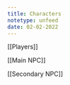 ```yaml
---
title: Characters
notetype: unfeed
date: 02-02-2022
---
```


[[Players]]

[[Main NPC]]

[[Secondary NPC]]

